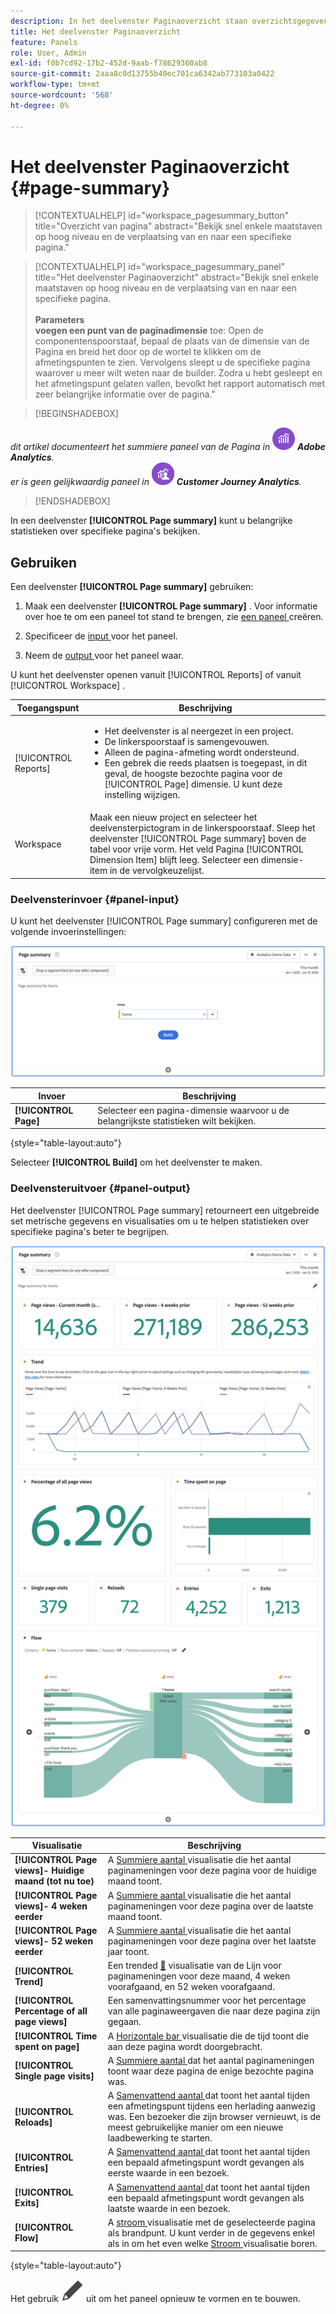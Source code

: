 ```yaml
---
description: In het deelvenster Paginaoverzicht staan overzichtsgegevens voor een door u gekozen pagina.
title: Het deelvenster Paginaoverzicht
feature: Panels
role: User, Admin
exl-id: f0b7cd92-17b2-452d-9aab-f78629360ab8
source-git-commit: 2aaa8c0d13755b40ec701ca6342ab773103a0422
workflow-type: tm+mt
source-wordcount: '568'
ht-degree: 0%

---
```


# Het deelvenster Paginaoverzicht {#page-summary}

<!-- markdownlint-disable MD034 -->

>[!CONTEXTUALHELP]
>id="workspace_pagesummary_button"
>title="Overzicht van pagina"
>abstract="Bekijk snel enkele maatstaven op hoog niveau en de verplaatsing van en naar een specifieke pagina."

<!-- markdownlint-enable MD034 -->

<!-- markdownlint-disable MD034 -->

>[!CONTEXTUALHELP]
>id="workspace_pagesummary_panel"
>title="Het deelvenster Paginaoverzicht"
>abstract="Bekijk snel enkele maatstaven op hoog niveau en de verplaatsing van en naar een specifieke pagina.<br/><br/>**Parameters &#x200B;**<br/>**voegen een punt van de paginadimensie** toe: Open de componentenspoorstaaf, bepaal de plaats van de dimensie van de Pagina en breid het door op de wortel te klikken om de afmetingspunten te zien. Vervolgens sleept u de specifieke pagina waarover u meer wilt weten naar de builder. Zodra u hebt gesleept en het afmetingspunt gelaten vallen, bevolkt het rapport automatisch met zeer belangrijke informatie over de pagina."

<!-- markdownlint-enable MD034 -->


>[!BEGINSHADEBOX]

_dit artikel documenteert het summiere paneel van de Pagina in_ ![ AdobeAnalytics ](/help/assets/icons/AdobeAnalytics.svg) _&#x200B;**Adobe Analytics**._<br/>_er is geen gelijkwaardig paneel in_ ![ CustomerJourneyAnalytics ](/help/assets/icons/CustomerJourneyAnalytics.svg) _&#x200B;**Customer Journey Analytics**._

>[!ENDSHADEBOX]

In een deelvenster **[!UICONTROL Page summary]** kunt u belangrijke statistieken over specifieke pagina&#39;s bekijken.

## Gebruiken

Een deelvenster **[!UICONTROL Page summary]** gebruiken:

1. Maak een deelvenster **[!UICONTROL Page summary]** . Voor informatie over hoe te om een paneel tot stand te brengen, zie [ een paneel ](panels.md#create-a-panel) creëren.

1. Specificeer de [ input ](#panel-input) voor het paneel.

1. Neem de [ output ](#panel-output) voor het paneel waar.



U kunt het deelvenster openen vanuit [!UICONTROL Reports] of vanuit [!UICONTROL Workspace] .

| Toegangspunt | Beschrijving |
| --- | --- |
| [!UICONTROL Reports] | <ul><li>Het deelvenster is al neergezet in een project.</li><li>De linkerspoorstaaf is samengevouwen.</li><li>Alleen de pagina-afmeting wordt ondersteund.</li><li>Een gebrek die reeds plaatsen is toegepast, in dit geval, de hoogste bezochte pagina voor de [!UICONTROL Page] dimensie. U kunt deze instelling wijzigen.</li></ul> |
| Workspace | Maak een nieuw project en selecteer het deelvensterpictogram in de linkerspoorstaaf. Sleep het deelvenster [!UICONTROL Page summary] boven de tabel voor vrije vorm. Het veld Pagina [!UICONTROL Dimension Item] blijft leeg. Selecteer een dimensie-item in de vervolgkeuzelijst. |

### Deelvensterinvoer {#panel-input}

U kunt het deelvenster [!UICONTROL Page summary] configureren met de volgende invoerinstellingen:

![ overzicht van de de inputinvoer van de Pagina ](assets/page-summary-input.png)

| Invoer | Beschrijving |
| --- | --- |
| **[!UICONTROL Page]** | Selecteer een pagina-dimensie waarvoor u de belangrijkste statistieken wilt bekijken. |

{style="table-layout:auto"}


Selecteer **[!UICONTROL Build]** om het deelvenster te maken.

### Deelvensteruitvoer {#panel-output}

Het deelvenster [!UICONTROL Page summary] retourneert een uitgebreide set metrische gegevens en visualisaties om u te helpen statistieken over specifieke pagina&#39;s beter te begrijpen.

![ het summiere paneel van de Pagina ](assets/page-summary-output.png)

| Visualisatie | Beschrijving |
| --- | --- |
| **[!UICONTROL Page views]- Huidige maand (tot nu toe)** | A [ Summiere aantal ](/help/analyze/analysis-workspace/visualizations/summary-number-change.md) visualisatie die het aantal paginameningen voor deze pagina voor de huidige maand toont. |
| **[!UICONTROL Page views]- 4 weken eerder** | A [ Summiere aantal ](/help/analyze/analysis-workspace/visualizations/summary-number-change.md) visualisatie die het aantal paginameningen voor deze pagina over de laatste maand toont. |
| **[!UICONTROL Page views]- 52 weken eerder** | A [ Summiere aantal ](/help/analyze/analysis-workspace/visualizations/summary-number-change.md) visualisatie die het aantal paginameningen voor deze pagina over het laatste jaar toont. |
| **[!UICONTROL Trend]** | Een trended [&#128279;](/help/analyze/analysis-workspace/visualizations/line.md) visualisatie van de Lijn  voor paginameningen voor deze maand, 4 weken voorafgaand, en 52 weken voorafgaand. |
| **[!UICONTROL Percentage of all page views]** | Een samenvattingsnummer voor het percentage van alle paginaweergaven die naar deze pagina zijn gegaan. |
| **[!UICONTROL Time spent on page]** | A [ Horizontale bar ](/help/analyze/analysis-workspace/visualizations/horizontal-bar.md) visualisatie die de tijd toont die aan deze pagina wordt doorgebracht. |
| **[!UICONTROL Single page visits]** | A [ Summiere aantal ](/help/analyze/analysis-workspace/visualizations/summary-number-change.md) dat het aantal paginameningen toont waar deze pagina de enige bezochte pagina was. |
| **[!UICONTROL Reloads]** | A [ Samenvattend aantal ](/help/analyze/analysis-workspace/visualizations/summary-number-change.md) dat toont het aantal tijden een afmetingspunt tijdens een herlading aanwezig was. Een bezoeker die zijn browser vernieuwt, is de meest gebruikelijke manier om een nieuwe laadbewerking te starten. |
| **[!UICONTROL Entries]** | A [ Samenvattend aantal ](/help/analyze/analysis-workspace/visualizations/summary-number-change.md) dat toont het aantal tijden een bepaald afmetingspunt wordt gevangen als eerste waarde in een bezoek. |
| **[!UICONTROL Exits]** | A [ Samenvattend aantal ](/help/analyze/analysis-workspace/visualizations/summary-number-change.md) dat toont het aantal tijden een bepaald afmetingspunt wordt gevangen als laatste waarde in een bezoek. |
| **[!UICONTROL Flow]** | A [ stroom ](/help/analyze/analysis-workspace/visualizations/c-flow/flow.md) visualisatie met de geselecteerde pagina als brandpunt. U kunt verder in de gegevens enkel als in om het even welke [ Stroom ](/help/analyze/analysis-workspace/visualizations/c-flow/create-flow.md) visualisatie boren. |

{style="table-layout:auto"}

Het gebruik ![ geeft ](/help/assets/icons/Edit.svg) uit om het paneel opnieuw te vormen en te bouwen.
